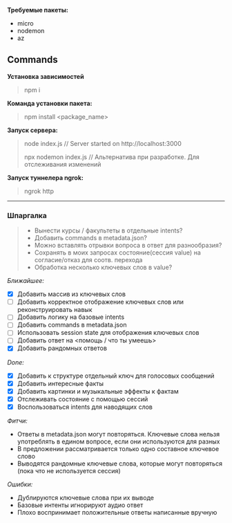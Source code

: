 **Требуемые пакеты:**
- micro
- nodemon
- az

## Commands

**Установка зависимостей**
> npm i

**Команда установки пакета:**
> npm install <package_name>


**Запуск сервера:**
> node index.js			// Server started on http://localhost:3000
>
> npx nodemon index.js	// Альтернатива при разработке. Для отслеживания изменений

**Запуск туннелера ngrok:**
> ngrok http <port>

***

### Шпаргалка

> - Вынести курсы / факультеты в отдельные intents?
> - Добавить commands в metadata.json?
> - Можно вставлять отрывки вопроса в ответ для разнообразия?
> - Сохранять в моих запросах состояние(сессия value) на согласие/отказ для соотв. перехода
> - Обработка несколько ключевых слов в value?

*Ближайшее:*
- [X] Добавить массив из ключевых слов 
- [ ] Добавить корректное отображение ключевых слов или реконструировать навык
- [ ] Добавить логику на базовые intents
- [ ] Добавить commands в metadata.json
- [ ] Использовать session state для отображения ключевых слов
- [ ] Добавить ответ на <помощь / что ты умеешь>
- [X] Добавить рандомных ответов

*Done:*
- [X] Добавить к структуре отдельный ключ для голосовых сообщений
- [X] Добавить интересные факты
- [X] Добавить картинки и музыкальные эффекты к фактам
- [X] Отслеживать состояние с помощью сессий
- [X] Воспользоваться intents для наводящих слов

*Фитчи:*
- Ответы в metadata.json могут повторяться. Ключевые слова нельзя употреблять в едином вопросе,
если они используются для разных
- В предложении рассматривается только одно составное ключевое слово
- Выводятся рандомные ключевые слова, которые могут повторяться (пока что не используется сессия)


*Ошибки:*
- Дублируются ключевые слова при их выводе
- Базовые интенты игнорируют аудио ответ
- Плохо воспринимает положительные ответы написанные вручную
